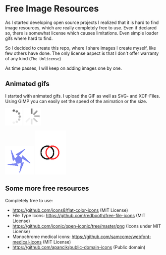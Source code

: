 # Free Image Resources

As I started developing open source projects I realized that it is hard to find image resources, 
which are really completely free to use. Even if declared so, there is somewhat license which causes
limitations. Even simple loader gifs where hard to find.

So I decided to create this repo, where I share images I create myself, like few others have done. The only license aspect is that
I don't offer warranty of any kind (`The Unlicense`)

As time passes, I will keep on adding images one by one.

## Animated gifs

I started with animated gifs. I upload the GIF as well as SVG- and XCF-Files. Using GIMP you can easily set the speed of the animation or the size.

![](Gif-Animations/loader/loader.gif)
![](Gif-Animations/loader2/loader.gif)

![](Gif-Animations/star/star_blue.gif)
![](Gif-Animations/2circles/2circles1.gif)

## Some more free resources

Completely free to use:
* https://github.com/icons8/flat-color-icons (MIT License)
* File Type Icons: https://github.com/redbooth/free-file-icons (MIT License)
* https://github.com/iconic/open-iconic/tree/master/png (Icons under MIT License)
* Monochrome medical icons: https://github.com/samcome/webfont-medical-icons (MIT License)
* https://github.com/apancik/public-domain-icons (Public domain)
